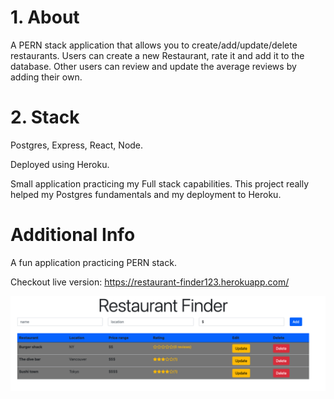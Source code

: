 # 1. About

A PERN stack application that allows you to create/add/update/delete restaurants. Users can create a new Restaurant, rate it and add it to the database. Other users can review and update the average reviews by adding their own.

# 2. Stack

Postgres, Express, React, Node.

Deployed using Heroku.

Small application practicing my Full stack capabilities. This project really helped my Postgres fundamentals and my deployment to Heroku.

# Additional Info

A fun application practicing PERN stack.

Checkout live version: https://restaurant-finder123.herokuapp.com/

![Screenshot](client/assets/screenshot.png)
